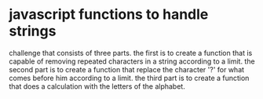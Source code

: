 # javascript functions to handle strings

challenge that consists of three parts.
the first is to create a function that is capable of removing repeated characters in a string according to a limit.
the second part is to create a function that replace the character '?' for what comes before him according to a limit.
the third part is to create a function that does a calculation with the letters of the alphabet.
